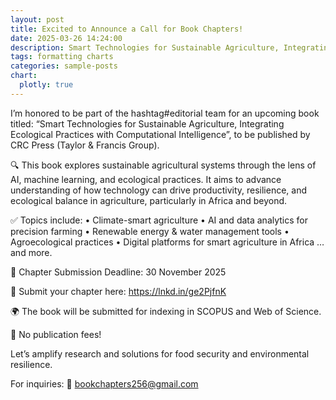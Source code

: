 ```yaml
---
layout: post
title: Excited to Announce a Call for Book Chapters!
date: 2025-03-26 14:24:00
description: Smart Technologies for Sustainable Agriculture, Integrating Ecological Practices with Computational Intelligence”, to be published by CRC Press (Taylor & Francis Group).
tags: formatting charts
categories: sample-posts
chart:
  plotly: true
---
```


I’m honored to be part of the hashtag#editorial team for an upcoming book titled: “Smart Technologies for Sustainable Agriculture, Integrating Ecological Practices with Computational Intelligence”, to be published by CRC Press (Taylor & Francis Group).

🔍 This book explores sustainable agricultural systems through the lens of AI, machine learning, and ecological practices. It aims to advance understanding of how technology can drive productivity, resilience, and ecological balance in agriculture, particularly in Africa and beyond.

✅ Topics include:
 • Climate-smart agriculture
 • AI and data analytics for precision farming
 • Renewable energy & water management tools
 • Agroecological practices
 • Digital platforms for smart agriculture in Africa
…and more.

📅 Chapter Submission Deadline: 30 November 2025

🔗 Submit your chapter here: https://lnkd.in/ge2PjfnK 

🌍 The book will be submitted for indexing in SCOPUS and Web of Science.

🚫 No publication fees!

Let’s amplify research and solutions for food security and environmental resilience.

For inquiries: 📧 bookchapters256@gmail.com
